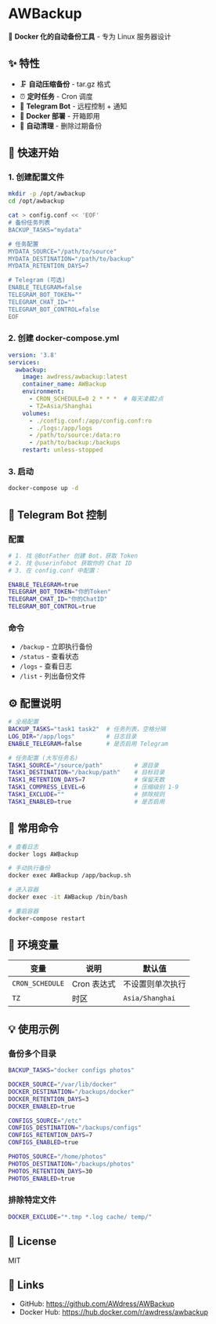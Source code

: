 # AWBackup

🐳 **Docker 化的自动备份工具** - 专为 Linux 服务器设计

## ✨ 特性

- 🗜️ **自动压缩备份** - tar.gz 格式
- ⏰ **定时任务** - Cron 调度
- 📱 **Telegram Bot** - 远程控制 + 通知
- 🐳 **Docker 部署** - 开箱即用
- 🔄 **自动清理** - 删除过期备份

## 🚀 快速开始

### 1. 创建配置文件

```bash
mkdir -p /opt/awbackup
cd /opt/awbackup

cat > config.conf << 'EOF'
# 备份任务列表
BACKUP_TASKS="mydata"

# 任务配置
MYDATA_SOURCE="/path/to/source"
MYDATA_DESTINATION="/path/to/backup"
MYDATA_RETENTION_DAYS=7

# Telegram (可选)
ENABLE_TELEGRAM=false
TELEGRAM_BOT_TOKEN=""
TELEGRAM_CHAT_ID=""
TELEGRAM_BOT_CONTROL=false
EOF
```

### 2. 创建 docker-compose.yml

```yaml
version: '3.8'
services:
  awbackup:
    image: awdress/awbackup:latest
    container_name: AWBackup
    environment:
      - CRON_SCHEDULE=0 2 * * *  # 每天凌晨2点
      - TZ=Asia/Shanghai
    volumes:
      - ./config.conf:/app/config.conf:ro
      - ./logs:/app/logs
      - /path/to/source:/data:ro
      - /path/to/backup:/backups
    restart: unless-stopped
```

### 3. 启动

```bash
docker-compose up -d
```

## 📱 Telegram Bot 控制

### 配置

```bash
# 1. 找 @BotFather 创建 Bot，获取 Token
# 2. 找 @userinfobot 获取你的 Chat ID
# 3. 在 config.conf 中配置：

ENABLE_TELEGRAM=true
TELEGRAM_BOT_TOKEN="你的Token"
TELEGRAM_CHAT_ID="你的ChatID"
TELEGRAM_BOT_CONTROL=true
```

### 命令

- `/backup` - 立即执行备份
- `/status` - 查看状态
- `/logs` - 查看日志
- `/list` - 列出备份文件

## ⚙️ 配置说明

```bash
# 全局配置
BACKUP_TASKS="task1 task2"  # 任务列表，空格分隔
LOG_DIR="/app/logs"         # 日志目录
ENABLE_TELEGRAM=false       # 是否启用 Telegram

# 任务配置 (大写任务名)
TASK1_SOURCE="/source/path"         # 源目录
TASK1_DESTINATION="/backup/path"    # 目标目录
TASK1_RETENTION_DAYS=7              # 保留天数
TASK1_COMPRESS_LEVEL=6              # 压缩级别 1-9
TASK1_EXCLUDE=""                    # 排除规则
TASK1_ENABLED=true                  # 是否启用
```

## 🔧 常用命令

```bash
# 查看日志
docker logs AWBackup

# 手动执行备份
docker exec AWBackup /app/backup.sh

# 进入容器
docker exec -it AWBackup /bin/bash

# 重启容器
docker-compose restart
```

## 📝 环境变量

| 变量 | 说明 | 默认值 |
|------|------|--------|
| `CRON_SCHEDULE` | Cron 表达式 | 不设置则单次执行 |
| `TZ` | 时区 | `Asia/Shanghai` |

## 💡 使用示例

### 备份多个目录

```bash
BACKUP_TASKS="docker configs photos"

DOCKER_SOURCE="/var/lib/docker"
DOCKER_DESTINATION="/backups/docker"
DOCKER_RETENTION_DAYS=3
DOCKER_ENABLED=true

CONFIGS_SOURCE="/etc"
CONFIGS_DESTINATION="/backups/configs"
CONFIGS_RETENTION_DAYS=7
CONFIGS_ENABLED=true

PHOTOS_SOURCE="/home/photos"
PHOTOS_DESTINATION="/backups/photos"
PHOTOS_RETENTION_DAYS=30
PHOTOS_ENABLED=true
```

### 排除特定文件

```bash
DOCKER_EXCLUDE="*.tmp *.log cache/ temp/"
```

## 📄 License

MIT

## 🔗 Links

- GitHub: https://github.com/AWdress/AWBackup
- Docker Hub: https://hub.docker.com/r/awdress/awbackup
